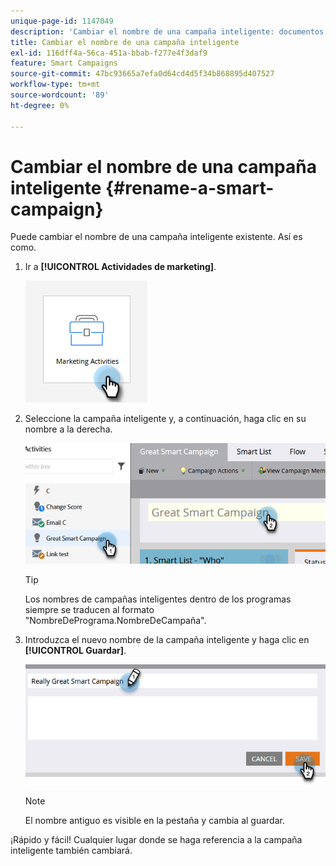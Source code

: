 ```yaml
---
unique-page-id: 1147049
description: 'Cambiar el nombre de una campaña inteligente: documentos de Marketo, documentación del producto'
title: Cambiar el nombre de una campaña inteligente
exl-id: 116dff4a-56ca-451a-bbab-f277e4f3daf9
feature: Smart Campaigns
source-git-commit: 47bc93665a7efa0d64cd4d5f34b868895d407527
workflow-type: tm+mt
source-wordcount: '89'
ht-degree: 0%

---
```


# Cambiar el nombre de una campaña inteligente {#rename-a-smart-campaign}

Puede cambiar el nombre de una campaña inteligente existente. Así es como.

1. Ir a **[!UICONTROL Actividades de marketing]**.

   ![](assets/rename-a-smart-campaign-1.png)

1. Seleccione la campaña inteligente y, a continuación, haga clic en su nombre a la derecha.

   ![](assets/rename-a-smart-campaign-2.png)

   >[!TIP]
   >
   >Los nombres de campañas inteligentes dentro de los programas siempre se traducen al formato &quot;NombreDePrograma.NombreDeCampaña&quot;.

1. Introduzca el nuevo nombre de la campaña inteligente y haga clic en **[!UICONTROL Guardar]**.

   ![](assets/rename-a-smart-campaign-3.png)

   >[!NOTE]
   >
   >El nombre antiguo es visible en la pestaña y cambia al guardar.

¡Rápido y fácil! Cualquier lugar donde se haga referencia a la campaña inteligente también cambiará.
